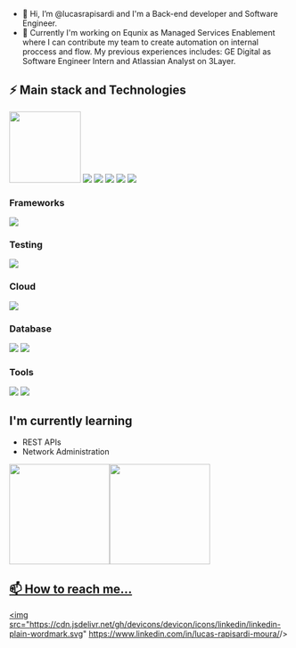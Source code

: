 - 👋 Hi, I’m @lucasrapisardi and I'm a Back-end developer and Software Engineer. 
- 🔭 Currently I'm working on Equnix as Managed Services Enablement where I can contribute my team to create automation on internal proccess and flow. My previous experiences includes: GE Digital as Software Engineer Intern and Atlassian Analyst on 3Layer.

## ⚡ Main stack and Technologies
<img src="https://cdn.jsdelivr.net/gh/devicons/devicon/icons/python/python-plain-wordmark.svg" width="128" height="128"/>
<img src="https://cdn.jsdelivr.net/gh/devicons/devicon/icons/pytest/pytest-plain-wordmark.svg" />
<img src="https://cdn.jsdelivr.net/gh/devicons/devicon/icons/markdown/markdown-original.svg" />

<img src="https://cdn.jsdelivr.net/gh/devicons/devicon/icons/git/git-original-wordmark.svg" />
<img src="https://cdn.jsdelivr.net/gh/devicons/devicon/icons/docker/docker-original.svg" />
<img src="https://cdn.jsdelivr.net/gh/devicons/devicon/icons/vscode/vscode-plain-wordmark.svg" />

### Frameworks
<img src="https://cdn.jsdelivr.net/gh/devicons/devicon/icons/django/django-plain.svg" />

### Testing
<img src="https://cdn.jsdelivr.net/gh/devicons/devicon/icons/pytest/pytest-plain-wordmark.svg" />

### Cloud
<img src="https://cdn.jsdelivr.net/gh/devicons/devicon/icons/googlecloud/googlecloud-plain-wordmark.svg" />

### Database
<img src="https://cdn.jsdelivr.net/gh/devicons/devicon/icons/mysql/mysql-original.svg" />
<img src="https://cdn.jsdelivr.net/gh/devicons/devicon/icons/graphql/graphql-plain-wordmark.svg" />

### Tools
<img src="https://cdn.jsdelivr.net/gh/devicons/devicon/icons/jira/jira-original-wordmark.svg" />
<img src="https://cdn.jsdelivr.net/gh/devicons/devicon/icons/confluence/confluence-original-wordmark.svg" />

## I'm currently learning
- REST APIs
- Network Administration

<div><a href="https://github.com/lucasrapisardi"><img height="180em" src="https://github-readme-stats.vercel.app/api/top-langs/?username=lucasrapisardi&layout=compact&langs_count=7&theme=dracula"/><img height="180em" src="https://github-readme-stats.vercel.app/api?username=lucasrapisardi&show_icons=true&theme=dracula&include_all_commits=true&count_private=true"/></div>

## 📫 How to reach me...
<img src="https://cdn.jsdelivr.net/gh/devicons/devicon/icons/linkedin/linkedin-plain-wordmark.svg" <a href>https://www.linkedin.com/in/lucas-rapisardi-moura/</a>/>


<!---
lucasrapisardi/lucasrapisardi is a ✨ special ✨ repository because its `README.md` (this file) appears on your GitHub profile.
You can click the Preview link to take a look at your changes.
--->
